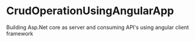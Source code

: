 # CrudOperationUsingAngularApp
Building Asp.Net core as server and consuming API's using angular client framework
